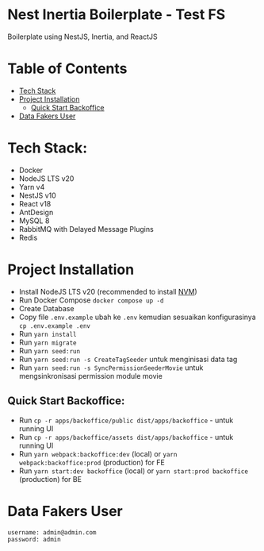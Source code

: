 # Nest Inertia Boilerplate - Test FS

Boilerplate using NestJS, Inertia, and ReactJS

# Table of Contents

-   [Tech Stack](#tech-stack)
-   [Project Installation](#project-installation)
    -   [Quick Start Backoffice](#quick-start-backoffice)
-   [Data Fakers User](#data-fakers-user)

# Tech Stack:

-   Docker
-   NodeJS LTS v20
-   Yarn v4
-   NestJS v10
-   React v18
-   AntDesign
-   MySQL 8
-   RabbitMQ with Delayed Message Plugins
-   Redis

# Project Installation

-   Install NodeJS LTS v20 (recommended to install [NVM](https://github.com/nvm-sh/nvm))
-   Run Docker Compose `docker compose up -d`
-   Create Database
-   Copy file `.env.example` ubah ke `.env` kemudian sesuaikan konfigurasinya `cp .env.example .env`
-   Run `yarn install`
-   Run `yarn migrate`
-   Run `yarn seed:run`
-   Run `yarn seed:run -s CreateTagSeeder` untuk menginisasi data tag
-   Run `yarn seed:run -s SyncPermissionSeederMovie` untuk mengsinkronisasi permission module movie

## Quick Start Backoffice:

-   Run `cp -r apps/backoffice/public dist/apps/backoffice` - untuk running UI
-   Run `cp -r apps/backoffice/assets dist/apps/backoffice` - untuk running UI
-   Run `yarn webpack:backoffice:dev` (local) or `yarn webpack:backoffice:prod` (production) for FE
-   Run `yarn start:dev backoffice` (local) or `yarn start:prod backoffice` (production) for BE

# Data Fakers User
`username: admin@admin.com` <br/>
`password: admin`

